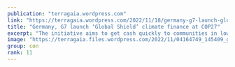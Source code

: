 ```yaml
---
publication: "terragaia.wordpress.com"
link: "https://terragaia.wordpress.com/2022/11/18/germany-g7-launch-global-shield-climate-finance-at-cop27/"
title: "Germany, G7 launch ‘Global Shield’ climate finance at COP27"
excerpt: "The initiative aims to get cash quickly to communities in low-income countries struck by climate disaster. But critics call it a “distraction” from a real loss and damage fund. By Jenni…"
image: "https://terragaia.files.wordpress.com/2022/11/04164749_145409_gd.jpg"
group: con
rank: 11
---
```

